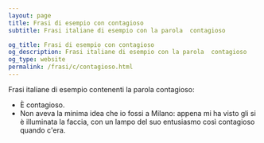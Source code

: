 ```yaml
---
layout: page
title: Frasi di esempio con contagioso 
subtitle: Frasi italiane di esempio con la parola  contagioso

og_title: Frasi di esempio con contagioso 
og_description: Frasi italiane di esempio con la parola  contagioso
og_type: website
permalink: /frasi/c/contagioso.html
---
```


Frasi italiane di esempio contenenti la parola contagioso:


- È contagioso.
- Non aveva la minima idea che io fossi a Milano: appena mi ha visto gli si è illuminata la faccia, con un lampo del suo entusiasmo così contagioso quando c'era.
